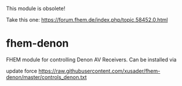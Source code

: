 This module is obsolete!

Take this one: https://forum.fhem.de/index.php/topic,58452.0.html 

fhem-denon
==========

FHEM module for controlling Denon AV Receivers. Can be installed via

update force https://raw.githubusercontent.com/xusader/fhem-denon/master/controls_denon.txt
 

